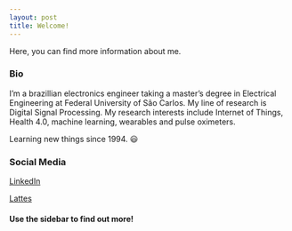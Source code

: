 ```yaml
---
layout: post
title: Welcome!
---
```


Here, you can find more information about me.

### Bio

I’m a brazillian electronics engineer taking a master’s degree in Electrical Engineering at Federal University of São Carlos. My line of research is Digital Signal Processing. My research interests include Internet of Things, Health 4.0, machine learning, wearables and pulse oximeters.

Learning new things since 1994. 😃

### Social Media

[LinkedIn](https://www.linkedin.com/in/caique-lima1/)

[Lattes](http://lattes.cnpq.br/0894764660082882)


#### Use the sidebar to find out more!
